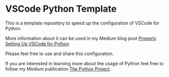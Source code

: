 # VSCode Python Template

This is a template repository to speed up the configuration of VSCode for Python.

More information about it can be used in my Medium blog post [Properly Setting Up VSCode for Python](https://remo-hoeppli.medium.com/565e2bc4dcbf?source=friends_link&sk=09c6f3df69e6f8d829ebcf38d325e4a2)

Please feel free to use and share this configuration.

If you are interested in learning more about the usage of Python feel free to follow my Medium publication [The Python Project](https://medium.com/the-python-project).
